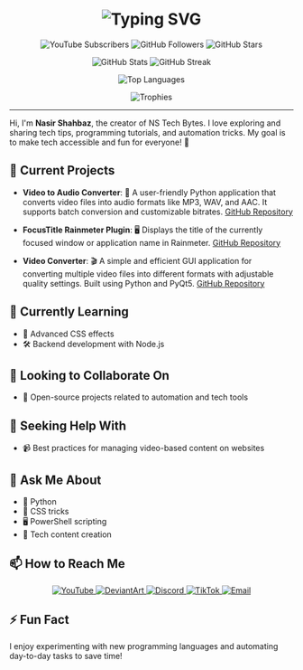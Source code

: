 <h1 align="center">
  <img src="https://readme-typing-svg.herokuapp.com?font=Fira+Code&size=35&pause=500&color=F70000&center=true&vCenter=true&width=600&lines=Welcome+to+NS+Tech+Bytes!+👋;Empowering+Tech+Enthusiasts+Worldwide!+🚀" alt="Typing SVG">
</h1>

<p align="center">
  <img src="https://img.shields.io/youtube/channel/subscribers/UCY7ZilAd7hEk3BVDeBXR9fQ?label=YouTube%20Subscribers&style=social" alt="YouTube Subscribers">
  <img src="https://img.shields.io/github/followers/NSTechBytes?label=GitHub%20Followers&style=social" alt="GitHub Followers">
  <img src="https://img.shields.io/github/stars/NSTechBytes?label=GitHub%20Stars&style=social" alt="GitHub Stars">
</p>

<p align="center">
  <img src="https://github-readme-stats.vercel.app/api?username=NSTechBytes&show_icons=true&theme=radical" alt="GitHub Stats">
  <img src="https://github-readme-streak-stats.herokuapp.com/?user=NSTechBytes&theme=radical" alt="GitHub Streak">
</p>

<p align="center">
  <img src="https://github-readme-stats.vercel.app/api/top-langs/?username=NSTechBytes&layout=compact&theme=radical" alt="Top Languages">
</p>


<p align="center">
  <img src="https://camo.githubusercontent.com/f8e74f1342496cc3d81c85f5e2646230571259fdd1890df2c7f2cd8a94c5a0db/68747470733a2f2f6769746875622d70726f66696c652d74726f7068792e76657263656c2e6170702f3f757365726e616d653d4e53546563684279746573267468656d653d7261646963616c266e6f2d6672616d653d7472756526726f773d3126636f6c756d6e3d36" alt="Trophies">
</p>

---

Hi, I'm **Nasir Shahbaz**, the creator of NS Tech Bytes. I love exploring and sharing tech tips, programming tutorials, and automation tricks. My goal is to make tech accessible and fun for everyone! 🚀

## 🔭 Current Projects

- **Video to Audio Converter**: 🎵 A user-friendly Python application that converts video files into audio formats like MP3, WAV, and AAC. It supports batch conversion and customizable bitrates. [GitHub Repository](https://github.com/NSTechBytes/Video-to-Audio)

- **FocusTitle Rainmeter Plugin**: 🖥️ Displays the title of the currently focused window or application name in Rainmeter. [GitHub Repository](https://github.com/NSTechBytes/FocusTitle)

- **Video Converter**: 🎬 A simple and efficient GUI application for converting multiple video files into different formats with adjustable quality settings. Built using Python and PyQt5. [GitHub Repository](https://github.com/NSTechBytes/Video-Converter)

## 🌱 Currently Learning

- 🎨 Advanced CSS effects
- 🛠️ Backend development with Node.js

## 👯 Looking to Collaborate On

- 🤖 Open-source projects related to automation and tech tools

## 🤔 Seeking Help With

- 📹 Best practices for managing video-based content on websites

## 💬 Ask Me About

- 🐍 Python
- 🎨 CSS tricks
- 🖥️ PowerShell scripting
- 🎥 Tech content creation

## 📫 How to Reach Me

<p align="center">
  <a href="https://youtube.com/@nstechbytes">
    <img src="https://img.shields.io/badge/YouTube-FF0000?style=for-the-badge&logo=youtube&logoColor=white" alt="YouTube">
  </a>
  <a href="https://www.deviantart.com/nstechbytes">
    <img src="https://img.shields.io/badge/DeviantArt-05CC47?style=for-the-badge&logo=deviantart&logoColor=white" alt="DeviantArt">
  </a>
  <a href="https://discord.gg/fZejMxtMhf">
    <img src="https://img.shields.io/badge/Discord-7289DA?style=for-the-badge&logo=discord&logoColor=white" alt="Discord">
  </a>
  <a href="https://www.tiktok.com/@nstechbytes">
    <img src="https://img.shields.io/badge/TikTok-000000?style=for-the-badge&logo=tiktok&logoColor=white" alt="TikTok">
  </a>
  <a href="mailto:nstechbytes@gmail.com">
    <img src="https://img.shields.io/badge/Email-D14836?style=for-the-badge&logo=gmail&logoColor=white" alt="Email">
  </a>
</p>

## ⚡ Fun Fact

I enjoy experimenting with new programming languages and automating day-to-day tasks to save time!
